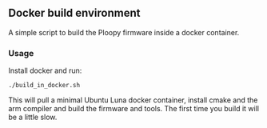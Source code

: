 ## Docker build environment
A simple script to build the Ploopy firmware inside a docker container.

### Usage
Install docker and run:

```
./build_in_docker.sh
```

This will pull a minimal Ubuntu Luna docker container, install cmake and the arm compiler and build the firmware and tools. The first time you build it will be a little slow.